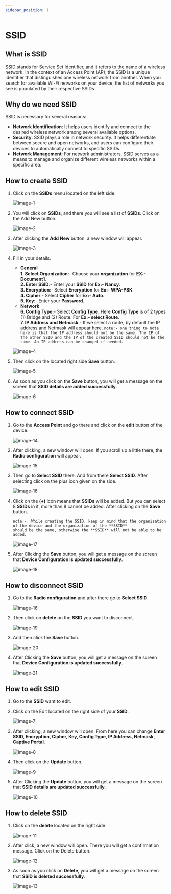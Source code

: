 ```yaml
---
sidebar_position: 1
---
```


# SSID

## What is SSID
SSID stands for Service Set Identifier, and it refers to the name of a wireless network. In the context of an Access Point (AP), the SSID is a unique identifier that distinguishes one wireless network from another. When you search for available Wi-Fi networks on your device, the list of networks you see is populated by their respective SSIDs.

## Why do we need SSID
SSID is necessary for several reasons:

- **Network Identification**: It helps users identify and connect to the desired wireless network among several available options.          
- **Security**: SSID plays a role in network security. It helps differentiate between secure and open networks, and users can configure their devices to automatically connect to specific SSIDs.             
- **Network Management**: For network administrators, SSID serves as a means to manage and organize different wireless networks within a specific area.   

## How to create SSID
1. Click on the **SSIDs** menu located on the left side.

   ![image-1](https://github.com/Nancypatel1103/ComplianceClient/assets/153616269/de97d5ba-e22a-4305-9843-9225129fc7ae)

2. You will click on **SSIDs**, and there you will see a list of **SSIDs**. Click on the Add New button.

   ![image-2](https://github.com/Nancypatel1103/ComplianceClient/assets/153616269/9be0e2b3-5c1b-42a9-8d7c-ca7c1fef2c30)

3. After clicking the **Add New** button, a new window will appear.

   ![image-3](https://github.com/Nancypatel1103/ComplianceClient/assets/153616269/8e844a64-c600-4598-9f65-193d2f265b92)

4. Fill in your details.  
   - **General**    
   **1. Select Organization**:- Choose your **organization** for **EX:- Document1**.   
   **2. Enter SSID**:-  Enter your **SSID** for **Ex:- Nancy**.      
   **3. Encryption**:- Select **Encryption** for **Ex:- WPA-PSK**.   
   **4. Cipher**:- Select **Cipher** for **Ex:- Auto**.   
   **5. Key**:- Enter your **Password**.  
   - **Network**  
   **6. Config Type**:- Select **Config Type**. Here **Config Type** is of 2 types (1) Bridge and (2) Route. For **Ex:- select Route**.        
   **7. IP Address and Netmask**:- If we select a route, by default the IP address and Netmask will appear here. ``` note:- one thing to note here is that the IP address should not be the same. The IP of the other SSID and the IP of the created SSID should not be the same. An IP address can be changed if needed. ```      
   
   ![image-4](https://github.com/Nancypatel1103/ComplianceClient/assets/153616269/620341e9-29f2-4c3e-adc6-1e9cfc2f8e6d)   

5. Then click on the located right side **Save** button.

   ![image-5](https://github.com/Nancypatel1103/ComplianceClient/assets/153616269/85ad478e-f3ed-4ff8-a7b9-338e33f53b9e)

6. As soon as you click on the **Save** button, you will get a message on the screen that **SSID details are added successfully**.

   ![image-6](https://github.com/Nancypatel1103/ComplianceClient/assets/153616269/e27d76af-4506-4a23-9949-3c05fc43a12f)

## How to connect SSID

1. Go to the **Access Point** and go there and click on the **edit** button of the device.

   ![image-14](https://github.com/Nancypatel1103/ComplianceClient/assets/153616269/8dce52e1-db9f-46bb-ad0a-ad7d8b8e1a85)

2. After clicking, a new window will open. If you scroll up a little there, the **Radio configuration** will appear.

   ![image-15](https://github.com/Nancypatel1103/ComplianceClient/assets/153616269/8ab794b2-1226-44de-abe7-651bb14fb6c3)

3. Then go to **Select SSID** there. And from there **Select SSID**. After selecting click on the plus icon given on the side.

   ![image-16](https://github.com/Nancypatel1103/ComplianceClient/assets/153616269/de2b668b-1b4d-4166-b75d-44b92ddcc6f5)

4. Click on the **(+)** icon means that **SSIDs** will be added. But you can select 8 **SSIDs** in it, more than 8 cannot be added. After clicking on the **Save** button.
   ```
   note:-  While creating the SSID, keep in mind that the organization of the device and the organization of the **SSID**
   should be the same, otherwise the **SSID** will not be able to be added.
   ```
   ![image-17](https://github.com/Nancypatel1103/ComplianceClient/assets/153616269/9a4688d3-7d4f-4d84-8761-0285e3d02a27)

5. After Clicking the **Save** button, you will get a message on the screen that **Device Configuration is updated successfully**.

   ![image-18](https://github.com/Nancypatel1103/ComplianceClient/assets/153616269/265d7f1a-db5d-4582-a045-f5c3f433742c)

## How to disconnect SSID  
1. Go to the **Radio configuration** and after there go to **Select SSID**.

   ![image-16](https://github.com/Nancypatel1103/ComplianceClient/assets/153616269/de2b668b-1b4d-4166-b75d-44b92ddcc6f5)

2. Then click on **delete** on the **SSID** you want to disconnect. 

   ![image-19](https://github.com/Nancypatel1103/ComplianceClient/assets/153616269/179f6055-6797-4244-b779-66e9fbb3a01f)

3. And then click the **Save** button.

   ![image-20](https://github.com/Nancypatel1103/ComplianceClient/assets/153616269/4878542a-44fe-49f9-907b-2e47b75e2fc3)

4. After Clicking the **Save** button, you will get a message on the screen that **Device Configuration is updated successfully**.

   ![image-21](https://github.com/Nancypatel1103/ComplianceClient/assets/153616269/7f9a5772-5995-49af-a2d9-79ff84ad4b70)
   
## How to edit SSID

1. Go to the **SSID** want to edit.
2. Click on the Edit located on the right side of your **SSID**.

   ![image-7](https://github.com/Nancypatel1103/ComplianceClient/assets/153616269/08e0345e-f032-41b3-a57c-d80cefa64f81)

3. After clicking, a new window will open. From here you can change **Enter SSID, Encryption, Cipher, Key, Config Type, IP Address, Netmask, Captive Portal**.

   ![image-8](https://github.com/Nancypatel1103/ComplianceClient/assets/153616269/a168628f-337d-4541-afa2-a12596351719)

4. Then click on the **Update** button.

   ![image-9](https://github.com/Nancypatel1103/ComplianceClient/assets/153616269/ae97b101-a959-4ac4-8333-4b5eab984334)

5. After Clicking the **Update** button, you will get a message on the screen that **SSID details are updated successfully**.

   ![image-10](https://github.com/Nancypatel1103/ComplianceClient/assets/153616269/b425f35b-21eb-48d3-beea-9b37107c8169)

## How to delete SSID 
1. Click on the **delete** located on the right side.

   ![image-11](https://github.com/Nancypatel1103/ComplianceClient/assets/153616269/45ae2c38-6241-4dc8-a163-9ee9070599fb)

2. After click, a new window will open. There you will get a confirmation message. Click on the Delete button.

   ![image-12](https://github.com/Nancypatel1103/ComplianceClient/assets/153616269/9a63dba8-f482-452a-a050-07d9f2d46585)

3. As soon as you click on **Delete**, you will get a message on the screen that **SSID is deleted successfully**.

   ![image-13](https://github.com/Nancypatel1103/ComplianceClient/assets/153616269/7645e312-bd90-4983-9e10-9a691d22a913)


